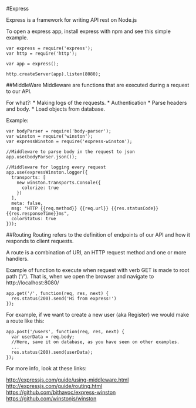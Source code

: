 #Express

Express is a framework for writing API rest on Node.js

To open a express app, install express with npm and see this simple example.

	var express = require('express');
	var http = require('http');
	
	var app = express();

	http.createServer(app).listen(8080); 

##MiddleWare
Middleware are functions that are executed during a request to our API.

For what?:
    * Making logs of the requests.
    * Authentication
    * Parse headers and body.
    * Load objects from database.

Example:

	var bodyParser = require('body-parser');
	var winston = require('winston');
	var expressWinston = require('express-winston');
	
	//Middleware to parse body in the request to json
	app.use(bodyParser.json()); 		

	//Middleware for logging every request
	app.use(expressWinston.logger({
	  transports: [
	    new winston.transports.Console({
	      colorize: true
	    })
	  ],
	  meta: false,
	  msg: "HTTP {{req.method}} {{req.url}} {{res.statusCode}} {{res.responseTime}}ms",
	  colorStatus: true 
	}));

	

##Routing
Routing refers to the definition of endpoints of our API and how it responds to client requests.

A route is a combination of URI, an HTTP request method and one or more handlers.

Example of function to execute when request with verb GET is made to root path ('/'). That is, when we open the browser and navigate to http://localhost:8080/

	app.get('/', function(req, res, next) {
	  res.status(200).send('Hi from express!')
	});

For example, if we want to create a new user (aka Register) we would make a route like this:
	
	app.post('/users', function(req, res, next) {
	  var userData = req.body;
	  //Here, save it on database, as you have seen on other examples.
	  ...
	  res.status(200).send(userData);
	});

For more info, look at these links:

http://expressjs.com/guide/using-middleware.html
http://expressjs.com/guide/routing.html	
https://github.com/bithavoc/express-winston
https://github.com/winstonjs/winston
